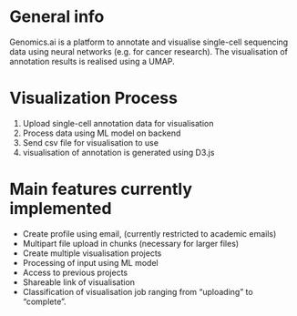 # General info
Genomics.ai is a platform to annotate and visualise single-cell sequencing data using neural networks (e.g. for cancer research).
The visualisation of annotation results is realised using a UMAP. 


# Visualization Process
1. Upload single-cell annotation data for visualisation
2. Process data using ML model on backend
3. Send csv file for visualisation to use
4. visualisation of annotation is generated using D3.js


# Main features currently implemented
- Create profile using email, (currently restricted to academic emails)
- Multipart file upload in chunks (necessary for larger files)
- Create multiple visualisation projects
- Processing of input using ML model
- Access to previous projects
- Shareable link of visualisation
- Classification of visualisation job ranging from “uploading” to “complete”.
